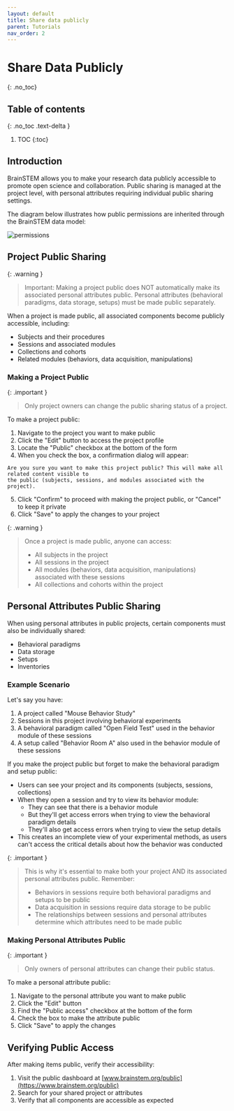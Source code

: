 ```yaml
---
layout: default
title: Share data publicly
parent: Tutorials
nav_order: 2
---
```


# Share Data Publicly
{: .no_toc}

## Table of contents
{: .no_toc .text-delta }

1. TOC
{:toc}

## Introduction

BrainSTEM allows you to make your research data publicly accessible to promote open science and collaboration. Public sharing is managed at the project level, with personal attributes requiring individual public sharing settings.

The diagram below illustrates how public permissions are inherited through the BrainSTEM data model:
 
![permissions]({{site.baseurl}}/assets/images/permission_public.png)

## Project Public Sharing

{: .warning }
> Important: Making a project public does NOT automatically make its associated personal attributes public. Personal attributes (behavioral paradigms, data storage, setups) must be made public separately.

When a project is made public, all associated components become publicly accessible, including:
- Subjects and their procedures
- Sessions and associated modules
- Collections and cohorts
- Related modules (behaviors, data acquisition, manipulations)

### Making a Project Public

{: .important }
> Only project owners can change the public sharing status of a project.

To make a project public:

1. Navigate to the project you want to make public
2. Click the "Edit" button to access the project profile
3. Locate the "Public" checkbox at the bottom of the form
4. When you check the box, a confirmation dialog will appear:
```
Are you sure you want to make this project public? This will make all related content visible to
the public (subjects, sessions, and modules associated with the project).
```
5. Click "Confirm" to proceed with making the project public, or "Cancel" to keep it private
6. Click "Save" to apply the changes to your project

{: .warning }
> Once a project is made public, anyone can access:
> - All subjects in the project
> - All sessions in the project
> - All modules (behaviors, data acquisition, manipulations) associated with these sessions
> - All collections and cohorts within the project

## Personal Attributes Public Sharing

When using personal attributes in public projects, certain components must also be individually shared:
- Behavioral paradigms
- Data storage
- Setups
- Inventories

### Example Scenario
Let's say you have:
1. A project called "Mouse Behavior Study"
2. Sessions in this project involving behavioral experiments
3. A behavioral paradigm called "Open Field Test" used in the behavior module of these sessions
4. A setup called "Behavior Room A" also used in the behavior module of these sessions

If you make the project public but forget to make the behavioral paradigm and setup public:
- Users can see your project and its components (subjects, sessions, collections)
- When they open a session and try to view its behavior module:
  - They can see that there is a behavior module
  - But they'll get access errors when trying to view the behavioral paradigm details
  - They'll also get access errors when trying to view the setup details
- This creates an incomplete view of your experimental methods, as users can't access the critical details about how the behavior was conducted

{: .important }
> This is why it's essential to make both your project AND its associated personal attributes public. Remember:
> - Behaviors in sessions require both behavioral paradigms and setups to be public
> - Data acquisition in sessions require data storage to be public
> - The relationships between sessions and personal attributes determine which attributes need to be made public


### Making Personal Attributes Public

{: .important }
> Only owners of personal attributes can change their public status.

To make a personal attribute public:

1. Navigate to the personal attribute you want to make public
2. Click the "Edit" button
3. Find the "Public access" checkbox at the bottom of the form
4. Check the box to make the attribute public
5. Click "Save" to apply the changes

## Verifying Public Access

After making items public, verify their accessibility:

1. Visit the public dashboard at [www.brainstem.org/public](https://www.brainstem.org/public)
2. Search for your shared project or attributes
3. Verify that all components are accessible as expected
